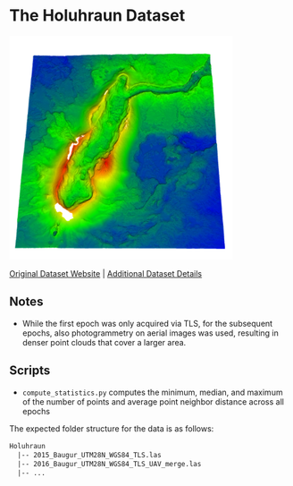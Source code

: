 # The Holuhraun Dataset

<img src="./../../images/Holuhraun.png" width="400"/>

[Original Dataset Website](https://arizona.figshare.com/articles/dataset/Repeat_surveys_of_the_topography_of_the_main_vent_of_the_2014_2015_eruption_at_Holuhraun_Iceland_Merged_LiDAR_and_UAS_point_clouds_from_2015_2016_2018_and_2019/19680372) | [Additional Dataset Details](https://hpicgs.github.io/multi-temporal-point-cloud-datasets-survey/details/Holuhraun)

## Notes
  - While the first epoch was only acquired via TLS, for the subsequent epochs, also photogrammetry on aerial images was used, resulting in denser point clouds that cover a larger area.

## Scripts
* `compute_statistics.py` computes the minimum, median, and maximum of the number of points and average point neighbor distance across all epochs

The expected folder structure for the data is as follows:

```
Holuhraun
  |-- 2015_Baugur_UTM28N_WGS84_TLS.las
  |-- 2016_Baugur_UTM28N_WGS84_TLS_UAV_merge.las
  |-- ...
```